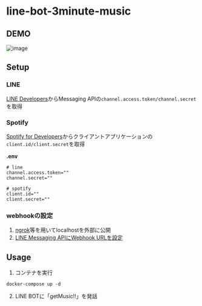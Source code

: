 # line-bot-3minute-music

## DEMO
![image](https://user-images.githubusercontent.com/39284992/122329816-06f47100-cf6d-11eb-813a-4a3bcc962141.gif)  

## Setup
### LINE
[LINE Developers](
https://developers.line.biz/ja/docs/messaging-api/getting-started/)からMessaging APIの`channel.access.token/channel.secret`を取得  

### Spotify
[Spotify for Developers](https://developer.spotify.com/dashboard/)からクライアントアプリケーションの`client.id/client.secret`を取得

**.env**
```
# line
channel.access.token=""
channel.secret=""

# spotify
client.id=""
client.secret=""
```

### webhookの設定
1. [ngrok](https://ngrok.com/)等を用いてlocalhostを外部に公開  
2. [LINE Messaging APIにWebhook URLを設定](https://developers.line.biz/ja/docs/messaging-api/building-bot/#setting-webhook-url)

## Usage
1. コンテナを実行
```
docker-compose up -d
```
2. LINE BOTに「getMusic!!」を発話

